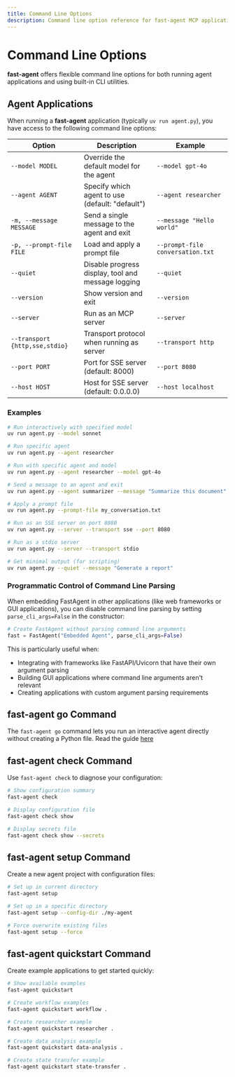 ```yaml
---
title: Command Line Options
description: Command line option reference for fast-agent MCP applications
---
```


# Command Line Options

**fast-agent** offers flexible command line options for both running agent applications and using built-in CLI utilities.

## Agent Applications

When running a **fast-agent** application (typically `uv run agent.py`), you have access to the following command line options:

| Option | Description | Example |
|--------|-------------|---------|
| `--model MODEL` | Override the default model for the agent | `--model gpt-4o` |
| `--agent AGENT` | Specify which agent to use (default: "default") | `--agent researcher` |
| `-m, --message MESSAGE` | Send a single message to the agent and exit | `--message "Hello world"` |
| `-p, --prompt-file FILE` | Load and apply a prompt file | `--prompt-file conversation.txt` |
| `--quiet` | Disable progress display, tool and message logging | `--quiet` |
| `--version` | Show version and exit | `--version` |
| `--server` | Run as an MCP server | `--server` |
| `--transport {http,sse,stdio}` | Transport protocol when running as server | `--transport http` |
| `--port PORT` | Port for SSE server (default: 8000) | `--port 8080` |
| `--host HOST` | Host for SSE server (default: 0.0.0.0) | `--host localhost` |

### Examples

```bash
# Run interactively with specified model
uv run agent.py --model sonnet

# Run specific agent
uv run agent.py --agent researcher

# Run with specific agent and model
uv run agent.py --agent researcher --model gpt-4o

# Send a message to an agent and exit
uv run agent.py --agent summarizer --message "Summarize this document"

# Apply a prompt file
uv run agent.py --prompt-file my_conversation.txt

# Run as an SSE server on port 8080
uv run agent.py --server --transport sse --port 8080

# Run as a stdio server
uv run agent.py --server --transport stdio

# Get minimal output (for scripting)
uv run agent.py --quiet --message "Generate a report"
```

### Programmatic Control of Command Line Parsing

When embedding FastAgent in other applications (like web frameworks or GUI applications), you can disable command line parsing by setting `parse_cli_args=False` in the constructor:

```python
# Create FastAgent without parsing command line arguments
fast = FastAgent("Embedded Agent", parse_cli_args=False)
```

This is particularly useful when:
- Integrating with frameworks like FastAPI/Uvicorn that have their own argument parsing
- Building GUI applications where command line arguments aren't relevant
- Creating applications with custom argument parsing requirements


## fast-agent go Command

The `fast-agent go` command lets you run an interactive agent directly without creating a Python file. Read the guide [here](go_command.md)

## fast-agent check Command

Use `fast-agent check` to diagnose your configuration:

```bash
# Show configuration summary
fast-agent check

# Display configuration file
fast-agent check show

# Display secrets file
fast-agent check show --secrets
```

## fast-agent setup Command

Create a new agent project with configuration files:

```bash
# Set up in current directory
fast-agent setup

# Set up in a specific directory
fast-agent setup --config-dir ./my-agent

# Force overwrite existing files
fast-agent setup --force
```

## fast-agent quickstart Command

Create example applications to get started quickly:

```bash
# Show available examples
fast-agent quickstart

# Create workflow examples
fast-agent quickstart workflow .

# Create researcher example
fast-agent quickstart researcher .

# Create data analysis example
fast-agent quickstart data-analysis .

# Create state transfer example
fast-agent quickstart state-transfer .
```